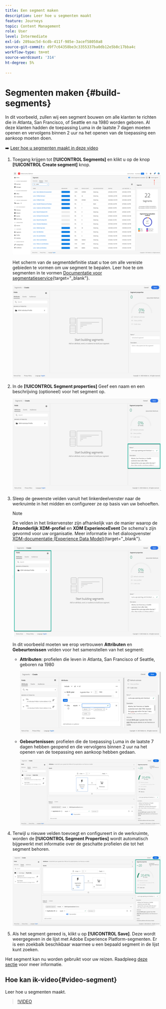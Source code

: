 ```yaml
---
title: Een segment maken
description: Leer hoe u segmenten maakt
feature: Journeys
topic: Content Management
role: User
level: Intermediate
exl-id: 289aac5d-6cdb-411f-985e-3acef58050a8
source-git-commit: d9f7c64358be3c3355337ba0db12e5b8c17bba4c
workflow-type: tm+mt
source-wordcount: '314'
ht-degree: 5%

---
```


# Segmenten maken {#build-segments}

In dit voorbeeld, zullen wij een segment bouwen om alle klanten te richten die in Atlanta, San Francisco, of Seattle en na 1980 worden geboren. Al deze klanten hadden de toepassing Luma in de laatste 7 dagen moeten openen en vervolgens binnen 2 uur na het openen van de toepassing een aankoop moeten doen.

➡️ [Leer hoe u segmenten maakt in deze video](#video-segment)

1. Toegang krijgen tot **[!UICONTROL Segments]** en klikt u op de knop **[!UICONTROL Create segment]** knop.

   ![](assets/create-segment.png)

   Het scherm van de segmentdefinitie staat u toe om alle vereiste gebieden te vormen om uw segment te bepalen. Leer hoe te om segmenten in te vormen [Documentatie voor segmentatieservice](https://experienceleague.adobe.com/docs/experience-platform/segmentation/ui/overview.html){target=&quot;_blank&quot;}.

   ![](assets/segment-builder.png)

1. In de **[!UICONTROL Segment properties]** Geef een naam en een beschrijving (optioneel) voor het segment op.

   ![](assets/segment-properties.png)

1. Sleep de gewenste velden vanuit het linkerdeelvenster naar de werkruimte in het midden en configureer ze op basis van uw behoeften.

   >[!NOTE]
   >
   >De velden in het linkervenster zijn afhankelijk van de manier waarop de **Afzonderlijk XDM-profiel** en **XDM ExperienceEvent** De schema&#39;s zijn gevormd voor uw organisatie.  Meer informatie in het dialoogvenster [XDM-documentatie (Experience Data Model)](https://experienceleague.adobe.com/docs/experience-platform/xdm/home.html?lang=nl){target=&quot;_blank&quot;}.

   ![](assets/drag-fields.png)

   In dit voorbeeld moeten we erop vertrouwen **Attributen** en **Gebeurtenissen** velden voor het samenstellen van het segment:

   * **Attributen**: profielen die leven in Atlanta, San Francisco of Seattle, geboren na 1980

      ![](assets/add-attributes.png)

   * **Gebeurtenissen**: profielen die de toepassing Luma in de laatste 7 dagen hebben geopend en die vervolgens binnen 2 uur na het openen van de toepassing een aankoop hebben gedaan.

      ![](assets/add-events.png)

1. Terwijl u nieuwe velden toevoegt en configureert in de werkruimte, worden de **[!UICONTROL Segment Properties]** wordt automatisch bijgewerkt met informatie over de geschatte profielen die tot het segment behoren.

   ![](assets/segment-estimate.png)

1. Als het segment gereed is, klikt u op **[!UICONTROL Save]**. Deze wordt weergegeven in de lijst met Adobe Experience Platform-segmenten. Er is een zoekbalk beschikbaar waarmee u een bepaald segment in de lijst kunt zoeken.

Het segment kan nu worden gebruikt voor uw reizen. Raadpleeg [deze sectie](../segment/about-segments.md) voor meer informatie.

## Hoe kan ik-video{#video-segment}

Leer hoe u segmenten maakt.

>[!VIDEO](https://video.tv.adobe.com/v/334281?quality=12)
